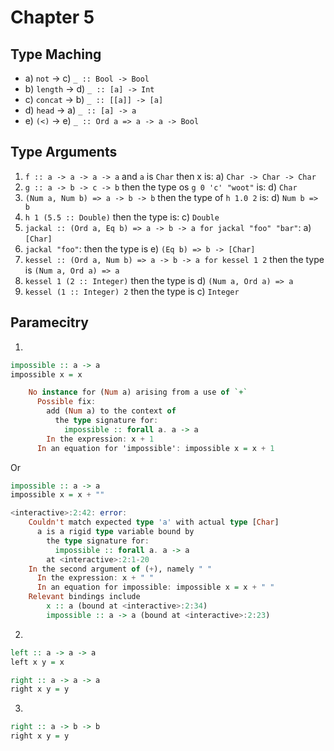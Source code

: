 # Chapter 5

## Type Maching

* a) `not` -> c) `_ :: Bool -> Bool`
* b) `length` -> d) `_ :: [a] -> Int`
* c) `concat` -> b) `_ :: [[a]] -> [a]`
* d) `head` -> a) `_ :: [a] -> a`
* e) `(<)` ->  e) `_ :: Ord a => a -> a -> Bool`

## Type Arguments

1. `f :: a -> a -> a -> a` and `a` is `Char` then x is: a) `Char -> Char -> Char`
2. `g :: a -> b -> c -> b` then the type os `g 0 'c' "woot"` is: d) `Char`
3. `(Num a, Num b) => a -> b -> b` then the type of `h 1.0 2` is: d) `Num b => b`
4. `h 1 (5.5 :: Double)` then the type is: c) `Double`
5. `jackal :: (Ord a, Eq b) => a -> b -> a for jackal "foo" "bar"`: a) `[Char]`
6. `jackal "foo"`: then the type is e) `(Eq b) => b -> [Char]`
7. `kessel :: (Ord a, Num b) => a -> b -> a for kessel 1 2` then the type is `(Num a, Ord a) => a`
8. `kessel 1 (2 :: Integer)` then the type is d) `(Num a, Ord a) => a`
9. `kessel (1 :: Integer) 2` then the type is c) `Integer`

## Paramecitry

1.

```haskell
impossible :: a -> a
impossible x = x

    No instance for (Num a) arising from a use of `+`
      Possible fix:
        add (Num a) to the context of
          the type signature for:
            impossible :: forall a. a -> a
        In the expression: x + 1
      In an equation for 'impossible': impossible x = x + 1
```

Or

```haskell
impossible :: a -> a
impossible x = x + ""

<interactive>:2:42: error:
    Couldn't match expected type 'a' with actual type [Char]
      a is a rigid type variable bound by
        the type signature for:
          impossible :: forall a. a -> a
        at <interactive>:2:1-20
    In the second argument of (+), namely " "
      In the expression: x + " "
      In an equation for impossible: impossible x = x + " "
    Relevant bindings include
        x :: a (bound at <interactive>:2:34)
        impossible :: a -> a (bound at <interactive>:2:23)
```

2.

```haskell
left :: a -> a -> a
left x y = x

right :: a -> a -> a
right x y = y
```

3.
```haskell
right :: a -> b -> b
right x y = y
```
